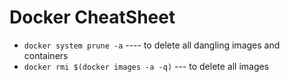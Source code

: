 # Docker CheatSheet

* `docker system prune -a`   ---- to delete all dangling images and containers
* `docker rmi $(docker images -a -q)`   --- to delete all images

